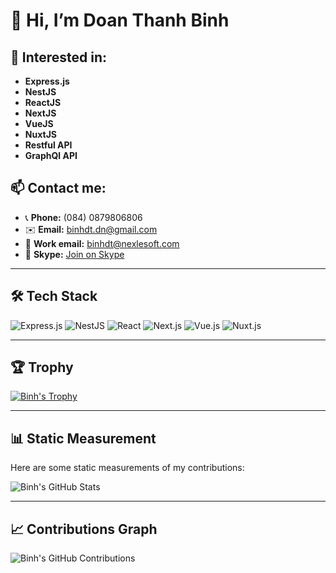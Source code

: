 # 👋 Hi, I’m Doan Thanh Binh

## 👀 Interested in: 
- **Express.js**
- **NestJS**
- **ReactJS**
- **NextJS**
- **VueJS**
- **NuxtJS**
- **Restful API**
- **GraphQl API**

## 📫 Contact me:
- 📞 **Phone:** (084) 0879806806
- ✉️ **Email:** binhdt.dn@gmail.com
- 💼 **Work email:** binhdt@nexlesoft.com
- 💬 **Skype:** [Join on Skype](https://join.skype.com/invite/vID5uxOvYvPh)

---

## 🛠️ Tech Stack

![Express.js](https://img.shields.io/badge/Express.js-000000?style=flat-square&logo=express&logoColor=white)
![NestJS](https://img.shields.io/badge/NestJS-E0234E?style=flat-square&logo=nestjs&logoColor=white)
![React](https://img.shields.io/badge/React-61DAFB?style=flat-square&logo=react&logoColor=black)
![Next.js](https://img.shields.io/badge/Next.js-000000?style=flat-square&logo=nextdotjs&logoColor=white)
![Vue.js](https://img.shields.io/badge/Vue.js-4FC08D?style=flat-square&logo=vuedotjs&logoColor=white)
![Nuxt.js](https://img.shields.io/badge/Nuxt.js-00C58E?style=flat-square&logo=nuxtdotjs&logoColor=white)

---

## 🏆 Trophy

[![Binh's Trophy](https://github-profile-trophy.vercel.app/?username=binhnexle&theme=dracula)](https://github.com/ryo-ma/github-profile-trophy)

---

## 📊 Static Measurement

Here are some static measurements of my contributions:

![Binh's GitHub Stats](https://github-readme-stats.vercel.app/api?username=binhnexle&show_icons=true&theme=dracula)

---

## 📈 Contributions Graph

![Binh's GitHub Contributions](https://github-readme-activity-graph.cyclic.app/graph?username=binhnexle&theme=dracula)





